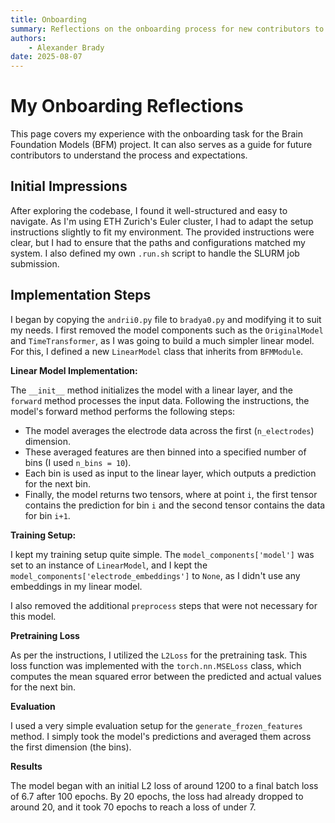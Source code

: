 ```yaml
---
title: Onboarding
summary: Reflections on the onboarding process for new contributors to the Brain Foundation Models project. 
authors:
    - Alexander Brady
date: 2025-08-07
---
```

# My Onboarding Reflections

This page covers my experience with the onboarding task for the Brain Foundation Models (BFM) project. It can also serves as a guide for future contributors to understand the process and expectations.

## Initial Impressions

After exploring the codebase, I found it well-structured and easy to navigate. As I'm using ETH Zurich's Euler cluster, I had to adapt the setup instructions slightly to fit my environment. The provided instructions were clear, but I had to ensure that the paths and configurations matched my system. I also defined my own `.run.sh` script to handle the SLURM job submission.

## Implementation Steps

I began by copying the `andrii0.py` file to `bradya0.py` and modifying it to suit my needs. I first removed the model components such as the `OriginalModel` and `TimeTransformer`, as I was going to build a much simpler linear model. For this, I defined a new `LinearModel` class that inherits from `BFMModule`. 

**Linear Model Implementation:**

The `__init__` method initializes the model with a linear layer, and the `forward` method processes the input data. Following the instructions, the model's forward method performs the following steps:

- The model averages the electrode data across the first (`n_electrodes`) dimension.
- These averaged features are then binned into a specified number of bins (I used `n_bins = 10`).
- Each bin is used as input to the linear layer, which outputs a prediction for the next bin.
- Finally, the model returns two tensors, where at point `i`, the first tensor contains the prediction for bin `i` and the second tensor contains the data for bin `i+1`.

**Training Setup:**

I kept my training setup quite simple. The `model_components['model']` was set to an instance of `LinearModel`, and I kept the `model_components['electrode_embeddings']` to `None`, as I didn't use any embeddings in my linear model. 

I also removed the additional `preprocess` steps that were not necessary for this model.

**Pretraining Loss**

As per the instructions, I utilized the `L2Loss` for the pretraining task. This loss function was implemented with the `torch.nn.MSELoss` class, which computes the mean squared error between the predicted and actual values for the next bin.

**Evaluation**

I used a very simple evaluation setup for the `generate_frozen_features` method. I simply took the model's predictions and averaged them across the first dimension (the bins).

**Results**

The model began with an initial L2 loss of around 1200 to a final batch loss of 6.7 after 100 epochs. By 20 epochs, the loss had already dropped to around 20, and it took 70 epochs to reach a loss of under 7. 